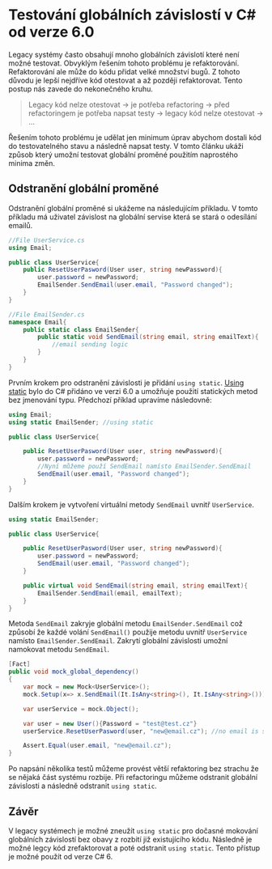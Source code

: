 # Testování globálních závislostí v C# od verze 6.0
Legacy systémy často obsahují mnoho globálních závislotí které není možné testovat. Obvyklým řešením tohoto problému je refaktorování.
Refaktorování ale může do kódu přidat velké množství bugů. Z tohoto důvodu je lepší nejdříve kód otestovat a až později refaktorovat.
Tento postup nás zavede do nekonečného kruhu.

> Legacy kód nelze otestovat -> je potřeba refactoring -> před refactoringem je potřeba napsat testy ->
> legacy kód nelze otestovat -> ...

Řešením tohoto problému je udělat jen minimum úprav abychom dostali kód do testovatelného stavu a následně napsat testy. V tomto článku ukáži způsob který umožní testovat globální proměné použitím naprostého minima změn.

## Odstranění globální proměné
Odstranění globální proměné si ukážeme na následujícím příkladu. V tomto příkladu má uživatel závislost na globální servise která se stará o odesílání emailů.

```csharp
//File UserService.cs
using Email;

public class UserService{
    public ResetUserPasword(User user, string newPassword){
        user.password = newPassword;
        EmailSender.SendEmail(user.email, "Password changed");
    }
}
```

```csharp
//File EmailSender.cs
namespace Email{
    public static class EmailSender{
        public static void SendEmail(string email, string emailText){
            //email sending logic
        }
    }
}
```

Prvním krokem pro odstranění závislosti je přidání `using static`. [Using static](https://docs.microsoft.com/cs-cz/dotnet/csharp/language-reference/keywords/using-static)
bylo do C# přidáno ve verzi 6.0 a umožňuje použití statických metod bez jmenování typu. Předchozí příklad upravíme následovně:

```csharp
using Email;
using static EmailSender; //using static

public class UserService{

    public ResetUserPasword(User user, string newPassword){
        user.password = newPassword;
        //Nyní můžeme použí SendEmail namísto EmailSender.SendEmail
        SendEmail(user.email, "Password changed");
    }
}
```

Dalším krokem je vytvoření virtuální metody `SendEmail` uvnitř `UserService`.

```csharp
using static EmailSender;

public class UserService{

    public ResetUserPasword(User user, string newPassword){
        user.password = newPassword;
        SendEmail(user.email, "Password changed");
    }

    public virtual void SendEmail(string email, string emailText){
        EmailSender.SendEmail(email, emailText);
    }
}
```

Metoda `SendEmail` zakryje globální metodu `EmailSender.SendEmail` což způsobí že každé volání `SendEmail()` použije metodu uvnitř `UserService` namísto `EmailSender.SendEmail`.
Zakrytí globální závislosti umožní namokovat metodu `SendEmail`.

```csharp
[Fact]
public void mock_global_dependency()
{
    var mock = new Mock<UserService>();
    mock.Setup(x=> x.SendEmail(It.IsAny<string>(), It.IsAny<string>())).Returns();

    var userService = mock.Object();

    var user = new User(){Password = "test@test.cz"}
    userService.ResetUserPasword(user, "new@email.cz"); //no email is sent thanks to mock

    Assert.Equal(user.email, "new@email.cz");
}
```

Po napsání několika testů můžeme provést větší refaktoring bez strachu že se nějaká část systému rozbije. Při refactoringu můžeme odstranit globální závislosti
a následně odstranit `using static`.

## Závěr
V legacy systémech je možné zneužít `using static` pro dočasné mokování globálních závislostí bez obavy z rozbití již existujícího kódu. Následně je možné legcy kód zrefaktorovat a poté odstranit `using static`. Tento přístup je možné použít od verze C# 6.
